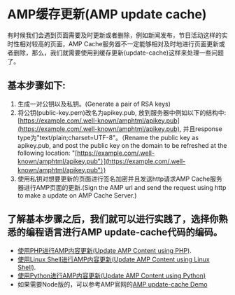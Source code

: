 # AMP缓存更新\(AMP update cache\)

有时候我们会遇到页面需要及时更新或者删除，例如新闻发布，节日活动这样的实时性相对较高的页面，AMP Cache服务器不一定能够相对及时地进行页面更新或者删除，那么，我们就需要使用到缓存更新\(update-cache\)这样来处理一些问题了。

## 基本步骤如下:

1. 生成一对公钥以及私钥。\(Generate a pair of RSA keys\)
2. 将公钥\(public-key.pem\)改名为apikey.pub, 放到服务器中例如以下的结构中: [https://example.com/.well-known/amphtml/apikey.pub](https://example.com/.well-known/amphtml/apikey.pub), 并且response type为"text/plain;charset=UTF-8"。（Rename the public key as apikey.pub, and post the public key on the domain to be refreshed at the following location: "[https://example.com/.well-known/amphtml/apikey.pub"）](https://example.com/.well-known/amphtml/apikey.pub"）)
3. 使用私钥对想要更新的页面进行签名加密并且发送http请求AMP Cache服务器进行AMP页面的更新.\(Sign the AMP url and send the request using http to make a update on AMP Cache Server.\)

## 了解基本步骤之后，我们就可以进行实践了，选择你熟悉的编程语言进行AMP update-cache代码的编码。

* [使用PHP进行AMP内容更新\(Update AMP Content using PHP\)](amp-update-cache-php.md).
* [使用Linux Shell进行AMP内容更新\(Update AMP Content using Linux Shell\)](amp-update-cache-linux-shell.md).
* [使用Python进行AMP内容更新\(Update AMP Content using Python\)](amp-update-cache-python.md)
* 如果需要Node版的，可以参考AMP官网的[AMP update-cache Demo](https://github.com/ampproject/samples/tree/master/amp-update-cache)

